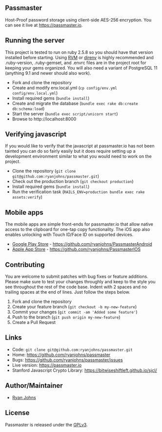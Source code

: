 ## Passmaster

Host-Proof password storage using client-side AES-256 encryption. You can see
it live at <https://passmaster.io>.

## Running the server

This project is tested to run on ruby 2.5.8 so you should have that version
installed before starting. Using [RVM](https://rvm.io/) or [direnv](https://direnv.net/) is highly recommended and .ruby-version,
.ruby-gemset, and .envrc files are in the project root for keeping your gems organized.
You will also need a variant of PostgreSQL 11 (anything 9.1 and newer should also work).

 * Fork and clone the repository
 * Create and modify env.local.yml (`cp config/env.yml config/env.local.yml`)
 * Install required gems (`bundle install`)
 * Create and migrate the database (`bundle exec rake db:create db:schema:load`)
 * Start the server (`bundle exec script/unicorn start`)
 * Browse to http://localhost:8000

## Verifying javascript

If you would like to verify that the javascript at passmaster.io has not been
tainted you can do so fairly easily but it does require setting up a development
environment similar to what you would need to work on the project.

 * Clone the repository (`git clone git@github.com:ryanjohns/passmaster.git`)
 * Check out the production branch (`git checkout production`)
 * Install required gems (`bundle install`)
 * Run the verification task (`RAILS_ENV=production bundle exec rake assets:verify`)

## Mobile apps

The mobile apps are simple front-ends for passmaster.io that allow native
access to the clipboard for one-tap copy functionality. The iOS app also
enables unlocking with Touch ID/Face ID on supported devices.

 * [Google Play Store](https://play.google.com/store/apps/details?id=io.passmaster.Passmaster) - <https://github.com/ryanjohns/PassmasterAndroid>
 * [Apple App Store](https://itunes.apple.com/us/app/passmaster/id615271561?mt=8) - <https://github.com/ryanjohns/PassmasterIOS>

## Contributing

You are welcome to submit patches with bug fixes or feature additions. Please
make sure to test your changes throughly and keep to the style you see throughout
the rest of the code base. Indent with 2 spaces and no trailing spaces at the end
of lines. Just follow the steps below.

1. Fork and clone the repository
2. Create your feature branch (`git checkout -b my-new-feature`)
3. Commit your changes (`git commit -am 'Added some feature'`)
4. Push to the branch (`git push origin my-new-feature`)
5. Create a Pull Request

## Links

* Code: `git clone git@github.com:ryanjohns/passmaster.git`
* Home: <https://github.com/ryanjohns/passmaster>
* Bugs: <https://github.com/ryanjohns/passmaster/issues>
* Live version: <https://passmaster.io>
* Stanford Javascript Crypto Library: <https://bitwiseshiftleft.github.io/sjcl/>

## Author/Maintainer

 * [Ryan Johns](https://github.com/ryanjohns)

## License

Passmaster is released under the [GPLv3](https://www.gnu.org/licenses/).

